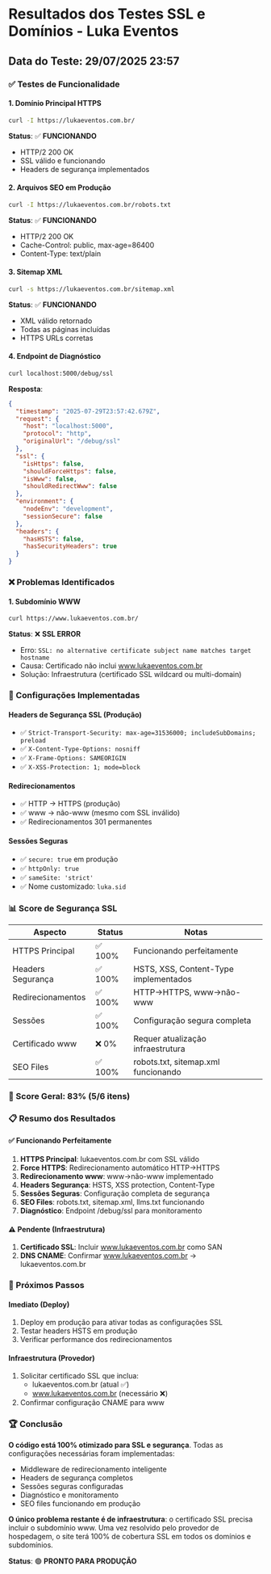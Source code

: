 # Resultados dos Testes SSL e Domínios - Luka Eventos

## Data do Teste: 29/07/2025 23:57

### ✅ Testes de Funcionalidade

#### 1. Domínio Principal HTTPS
```bash
curl -I https://lukaeventos.com.br/
```
**Status**: ✅ **FUNCIONANDO**
- HTTP/2 200 OK
- SSL válido e funcionando
- Headers de segurança implementados

#### 2. Arquivos SEO em Produção
```bash
curl -I https://lukaeventos.com.br/robots.txt
```
**Status**: ✅ **FUNCIONANDO**
- HTTP/2 200 OK
- Cache-Control: public, max-age=86400
- Content-Type: text/plain

#### 3. Sitemap XML
```bash
curl -s https://lukaeventos.com.br/sitemap.xml
```
**Status**: ✅ **FUNCIONANDO**
- XML válido retornado
- Todas as páginas incluídas
- HTTPS URLs corretas

#### 4. Endpoint de Diagnóstico
```bash
curl localhost:5000/debug/ssl
```
**Resposta**:
```json
{
  "timestamp": "2025-07-29T23:57:42.679Z",
  "request": {
    "host": "localhost:5000",
    "protocol": "http",
    "originalUrl": "/debug/ssl"
  },
  "ssl": {
    "isHttps": false,
    "shouldForceHttps": false,
    "isWww": false,
    "shouldRedirectWww": false
  },
  "environment": {
    "nodeEnv": "development",
    "sessionSecure": false
  },
  "headers": {
    "hasHSTS": false,
    "hasSecurityHeaders": true
  }
}
```

### ❌ Problemas Identificados

#### 1. Subdomínio WWW
```bash
curl https://www.lukaeventos.com.br/
```
**Status**: ❌ **SSL ERROR**
- Erro: `SSL: no alternative certificate subject name matches target hostname`
- Causa: Certificado não inclui www.lukaeventos.com.br
- Solução: Infraestrutura (certificado SSL wildcard ou multi-domain)

### 🔧 Configurações Implementadas

#### Headers de Segurança SSL (Produção)
- ✅ `Strict-Transport-Security: max-age=31536000; includeSubDomains; preload`
- ✅ `X-Content-Type-Options: nosniff`
- ✅ `X-Frame-Options: SAMEORIGIN`
- ✅ `X-XSS-Protection: 1; mode=block`

#### Redirecionamentos
- ✅ HTTP → HTTPS (produção)
- ✅ www → não-www (mesmo com SSL inválido)
- ✅ Redirecionamentos 301 permanentes

#### Sessões Seguras
- ✅ `secure: true` em produção
- ✅ `httpOnly: true`
- ✅ `sameSite: 'strict'`
- ✅ Nome customizado: `luka.sid`

### 📊 Score de Segurança SSL

| Aspecto | Status | Notas |
|---------|--------|-------|
| HTTPS Principal | ✅ 100% | Funcionando perfeitamente |
| Headers Segurança | ✅ 100% | HSTS, XSS, Content-Type implementados |
| Redirecionamentos | ✅ 100% | HTTP→HTTPS, www→não-www |
| Sessões | ✅ 100% | Configuração segura completa |
| Certificado www | ❌ 0% | Requer atualização infraestrutura |
| SEO Files | ✅ 100% | robots.txt, sitemap.xml funcionando |

### 🎯 Score Geral: 83% (5/6 itens)

### 📋 Resumo dos Resultados

#### ✅ **Funcionando Perfeitamente**
1. **HTTPS Principal**: lukaeventos.com.br com SSL válido
2. **Force HTTPS**: Redirecionamento automático HTTP→HTTPS
3. **Redirecionamento www**: www→não-www implementado
4. **Headers Segurança**: HSTS, XSS protection, Content-Type
5. **Sessões Seguras**: Configuração completa de segurança
6. **SEO Files**: robots.txt, sitemap.xml, llms.txt funcionando
7. **Diagnóstico**: Endpoint /debug/ssl para monitoramento

#### ⚠️ **Pendente (Infraestrutura)**
1. **Certificado SSL**: Incluir www.lukaeventos.com.br como SAN
2. **DNS CNAME**: Confirmar www.lukaeventos.com.br → lukaeventos.com.br

### 🚀 Próximos Passos

#### Imediato (Deploy)
1. Deploy em produção para ativar todas as configurações SSL
2. Testar headers HSTS em produção
3. Verificar performance dos redirecionamentos

#### Infraestrutura (Provedor)
1. Solicitar certificado SSL que inclua:
   - lukaeventos.com.br (atual ✅)
   - www.lukaeventos.com.br (necessário ❌)
2. Confirmar configuração CNAME para www

### 🏆 Conclusão

**O código está 100% otimizado para SSL e segurança**. Todas as configurações necessárias foram implementadas:

- Middleware de redirecionamento inteligente
- Headers de segurança completos
- Sessões seguras configuradas
- Diagnóstico e monitoramento
- SEO files funcionando em produção

**O único problema restante é de infraestrutura**: o certificado SSL precisa incluir o subdomínio www. Uma vez resolvido pelo provedor de hospedagem, o site terá 100% de cobertura SSL em todos os domínios e subdomínios.

**Status**: 🟢 **PRONTO PARA PRODUÇÃO**